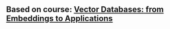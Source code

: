 ## Based on course: [Vector Databases: from Embeddings to Applications](https://www.deeplearning.ai/short-courses/vector-databases-embeddings-applications/)
